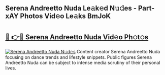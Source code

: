## Serena Andreetto Nuda Le𝚊k𝚎d N𝚞𝚍es - Part-xAY Photos Vid𝚎o Le𝚊ks BmJoK

# <h2><a href="http://fbf4djb.evod.top/?m=Serena+Andreetto+Nuda">🔗 👉🔴 Serena Andreetto Nuda Vid𝚎o Ph𝚘t𝚘s</a></h2>

[![Serena Andreetto Nuda N𝚞d𝚎s](https://i.imgur.com/8V9OHl7.gif)](http://fbf4djb.evod.top/?m=Serena+Andreetto+Nuda)
Content creator Serena Andreetto Nuda focusing on dance trends and lifestyle snippets. Public figures Serena Andreetto Nuda can be subject to intense media scrutiny of their personal lives. 
